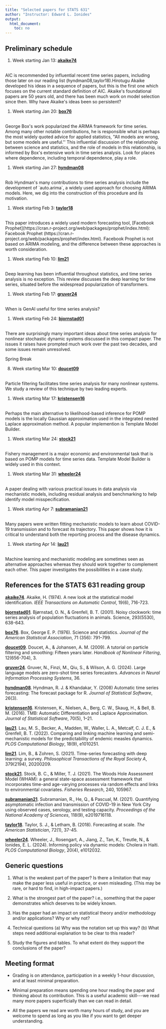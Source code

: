 ```yaml
---
title: "Selected papers for STATS 631"
author: "Instructor: Edward L. Ionides"
output:
  html_document:
    toc: no
---
```


## Preliminary schedule

1. Week starting Jan 13: [__akaike74__](https://doi.org/10.1109/TAC.1974.1100705)
<br>
AIC is recommended by influential recent time series papers, including those later on our reading list (hyndman08,taylor18).Hirotugu Akaike developed his ideas in a sequence of papers, but this is the first one which focuses on the current standard definition of AIC. Akaike's foundational papers are 50 years old, and there has been much work on model selection since then. Why have  Akaike's ideas been so persistent?  

1. Week starting Jan 20: [__box76__](https://doi.org/10.1080/01621459.1976.10480949)
<br>
George Box's work popularized the ARIMA framework for time series. Among many other notable contributions, he is responsible what is perhaps the most widely quoted advice for applied statistics, "All models are wrong, but some models are useful.'' This influential discussion of the relationship between science and statistics, and the role of models in this relationship, is informed by Box's extensive work in time series analysis. Look for places where dependence, including temporal dependence, play a role.

1. Week starting Jan 27: [__hyndman08__](https://doi.org/10.18637/jss.v027.i03)
<br>
Rob Hyndman's many contributions to time series analysis include the development of `auto.arima`, a widely used approach for choosing ARIMA models. Here, we dig into the construction of this procedure and its motivation.

1. Week starting Feb 3: [__taylor18__](https://doi.org/10.1080/00031305.2017.1380080)
<br>
This paper introduces a widely used modern forecasting tool, [Facebook Prophet](https://cran.r-project.org/web/packages/prophet/index.html): Facebook Prophet (https://cran.r-project.org/web/packages/prophet/index.html). Facebook Prophet is not based on ARIMA modeling, and the difference between these approaches is worth consideration.

1. Week starting Feb 10: [__lim21__](https://doi.org/10.1098/rsta.2020.0209)
<br>
Deep learning has been influential throughout statistics, and time series analysis is no exception. This review discusses the deep learning for time series, situated before the widespread popularization of transformers.

1. Week starting Feb 17: [__gruver24__](https://proceedings.neurips.cc/paper_files/paper/2023/file/3eb7ca52e8207697361b2c0fb3926511-Paper-Conference.pdf)
<br>
When is GenAI useful for time series analysis? 

1. Week starting Feb 24: [__bjornstad01__](https://doi.org/10.1126/science.1062226)
<br>
There are surprisingly many important ideas about time series analysis for nonlinear stochastic dynamic systems discussed in this compact paper. The issues it raises have prompted much work over the past two decades, and some issues remain unresolved.

Spring Break

8. Week starting Mar 10: [__doucet09__](http://www.warwick.ac.uk/fac/sci/statistics/staff/academic-research/johansen/publications/dj11.pdf)
<br>
Particle filtering facilitates time series analysis for many nonlinear systems. We study a review of this technique by two leading experts.  

1. Week starting Mar 17: [__kristensen16__](https://doi.org/10.18637/jss.v070.i05)
<br>
Perhaps the main alternative to likelihood-based inference for POMP models is the locally Gaussian approximation used in the integrated nested Laplace approximation method. A popular implemention is Template Model Builder. 

1. Week starting Mar 24: [__stock21__](https://doi.org/10.1016/j.fishres.2021.105967)
<br>
Fishery management is a major economic and environmental task that is based on POMP models for time series data. Template Model Builder is widely used in this context.

1. Week starting Mar 31: [__wheeler24__](https://doi.org/10.1371/journal.pcbi.1012032)
<br>
A paper dealing with various practical issues in data analysis via mechanistic models, including residual analysis and benchmarking to help identify model misspecification.

1. Week starting Apr 7: [__subramanian21__](https://doi.org/10.1073/pnas.2019716118)
<br>
Many papers were written fitting mechanistic models to learn about COVID-19 transmission and to forecast its trajectory. This paper shows how it is critical to understand both the reporting process and the disease dynamics.

1. Week starting Apr 14: [__lau21__](https://doi.org/10.1371/journal.pcbi.1010251)
<br>
Machine learning and mechanistic modeling are sometimes seen as alternative approaches whereas they should work together to complement each other. This paper investigates the possibilities in a case study.

## References for the STATS 631 reading group

[__akaike74__](https://doi.org/10.1109/TAC.1974.1100705).
Akaike, H. (1974). A new look at the statistical model identification. _IEEE Transactions on Automatic Control_, 19(6), 716-723. 

[__bjornstad01__](https://doi.org/10.1126/science.1062226).
Bjørnstad, O. N., & Grenfell, B. T. (2001). Noisy clockwork: time series analysis of population fluctuations in animals. Science, 293(5530), 638-643. 

[__box76__](https://doi.org/10.1080/01621459.1976.10480949).
Box, George E. P. (1976). Science and statistics. _Journal of the American Statistical Association_, 71 (356): 791–799.

[__doucet09__](http://www.warwick.ac.uk/fac/sci/statistics/staff/academic-research/johansen/publications/dj11.pdf).
Doucet, A., & Johansen, A. M. (2009). A tutorial on particle filtering and smoothing: Fifteen years later. _Handbook of Nonlinear Filtering_, 12(656-704), 3. 

[__gruver24__](https://proceedings.neurips.cc/paper_files/paper/2023/file/3eb7ca52e8207697361b2c0fb3926511-Paper-Conference.pdf).
Gruver, N., Finzi, M., Qiu, S., & Wilson, A. G. (2024). Large language models are zero-shot time series forecasters. _Advances in Neural Information Processing Systems_, 36.

[__hyndman08__](https://doi.org/10.18637/jss.v027.i03).
Hyndman, R. J. & Khandakar, Y. (2008) Automatic time series forecasting: The forecast package for R. _Journal of Statistical Software_, 26(3).  

[__kristensen16__](https://doi.org/10.18637/jss.v070.i05).
 Kristensen, K., Nielsen, A., Berg, C. W., Skaug, H., & Bell, B. M. (2016). TMB: Automatic Differentiation and Laplace Approximation. _Journal of Statistical Software_, 70(5), 1–21. 

[__lau21__](https://doi.org/10.1371/journal.pcbi.1010251).
Lau, M. S., Becker, A., Madden, W., Waller, L. A., Metcalf, C. J. E., & Grenfell, B. T. (2022). Comparing and linking machine learning and semi-mechanistic models for the predictability of endemic measles dynamics. _PLOS Computational Biology_, 18(9), e1010251. 

[__lim21__](https://doi.org/10.1098/rsta.2020.0209).
Lim, B., & Zohren, S. (2021). Time-series forecasting with deep learning: a survey. _Philosophical Transactions of the Royal Society A_, 379(2194), 20200209. 

[__stock21__](https://doi.org/10.1016/j.fishres.2021.105967).
Stock, B. C., & Miller, T. J. (2021). The Woods Hole Assessment Model (WHAM): a general state-space assessment framework that incorporates time-and age-varying processes via random effects and links to environmental covariates. _Fisheries Research_, 240, 105967.

[__subramanian21__](https://doi.org/10.1073/pnas.2019716118).
Subramanian, R., He, Q., & Pascual, M. (2021). Quantifying asymptomatic infection and transmission of COVID-19 in New York City using observed cases, serology, and testing capacity. _Proceedings of the National Academy of Sciences_, 118(9), e2019716118.

[__taylor18__](https://doi.org/10.1080/00031305.2017.1380080).
Taylor, S. J., & Letham, B. (2018). Forecasting at scale. _The American Statistician_, 72(1), 37-45. 

[__wheeler24__](https://doi.org/10.1371/journal.pcbi.1012032).
Wheeler, J., Rosengart, A., Jiang, Z., Tan, K., Treutle, N., & Ionides, E. L. (2024). Informing policy via dynamic models: Cholera in Haiti. _PLOS Computational Biology_, 20(4), e1012032. 


## Generic questions

1. What is the weakest part of the paper? Is there a limitation that may make the paper less useful in practice, or even misleading. (This may be rare, or hard to find, in high-impact papers.)

2. What is the strongest part of the paper? i.e., something that the paper demonstrates which deserves to be widely known.

3. Has the paper had an impact on statistical theory and/or methodology and/or applications? Why or why not?

4. Technical questions
    (a) Why was the notation set up this way?
    (b) What steps need additional explanation to be clear to this reader?

5. Study the figures and tables. To what extent do they support the conclusions of the paper?
    
## Meeting format

* Grading is on attendance, participation in a weekly 1-hour discussion, and at least minimal preparation.

* Minimal preparation means spending one hour reading the paper and thinking about its contribution. This is a useful academic skill---we read many more papers superficially than we can read in detail.

* All the papers we read are worth many hours of study, and you are welcome to spend as long as you like if you want to get deeper understanding.




